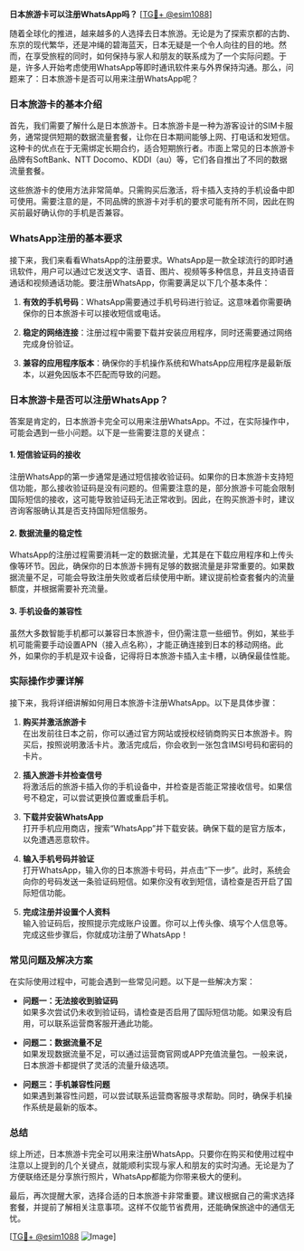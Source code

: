 **日本旅游卡可以注册WhatsApp吗？** [[TG💪+ @esim1088](https://t.me/s/esim1088)]

随着全球化的推进，越来越多的人选择去日本旅游。无论是为了探索京都的古韵、东京的现代繁华，还是冲绳的碧海蓝天，日本无疑是一个令人向往的目的地。然而，在享受旅程的同时，如何保持与家人和朋友的联系成为了一个实际问题。于是，许多人开始考虑使用WhatsApp等即时通讯软件来与外界保持沟通。那么，问题来了：日本旅游卡是否可以用来注册WhatsApp呢？

### 日本旅游卡的基本介绍

首先，我们需要了解什么是日本旅游卡。日本旅游卡是一种为游客设计的SIM卡服务，通常提供短期的数据流量套餐，让你在日本期间能够上网、打电话和发短信。这种卡的优点在于无需绑定长期合约，适合短期旅行者。市面上常见的日本旅游卡品牌有SoftBank、NTT Docomo、KDDI（au）等，它们各自推出了不同的数据流量套餐。

这些旅游卡的使用方法非常简单。只需购买后激活，将卡插入支持的手机设备中即可使用。需要注意的是，不同品牌的旅游卡对手机的要求可能有所不同，因此在购买前最好确认你的手机是否兼容。

### WhatsApp注册的基本要求

接下来，我们来看看WhatsApp的注册要求。WhatsApp是一款全球流行的即时通讯软件，用户可以通过它发送文字、语音、图片、视频等多种信息，并且支持语音通话和视频通话功能。要注册WhatsApp，你需要满足以下几个基本条件：

1. **有效的手机号码**：WhatsApp需要通过手机号码进行验证。这意味着你需要确保你的日本旅游卡可以接收短信或电话。
   
2. **稳定的网络连接**：注册过程中需要下载并安装应用程序，同时还需要通过网络完成身份验证。

3. **兼容的应用程序版本**：确保你的手机操作系统和WhatsApp应用程序是最新版本，以避免因版本不匹配而导致的问题。

### 日本旅游卡是否可以注册WhatsApp？

答案是肯定的，日本旅游卡完全可以用来注册WhatsApp。不过，在实际操作中，可能会遇到一些小问题。以下是一些需要注意的关键点：

#### 1. 短信验证码的接收
注册WhatsApp的第一步通常是通过短信接收验证码。如果你的日本旅游卡支持短信功能，那么接收验证码是没有问题的。但需要注意的是，部分旅游卡可能会限制国际短信的接收，这可能导致验证码无法正常收到。因此，在购买旅游卡时，建议咨询客服确认其是否支持国际短信服务。

#### 2. 数据流量的稳定性
WhatsApp的注册过程需要消耗一定的数据流量，尤其是在下载应用程序和上传头像等环节。因此，确保你的日本旅游卡拥有足够的数据流量是非常重要的。如果数据流量不足，可能会导致注册失败或者后续使用中断。建议提前检查套餐内的流量额度，并根据需要补充流量。

#### 3. 手机设备的兼容性
虽然大多数智能手机都可以兼容日本旅游卡，但仍需注意一些细节。例如，某些手机可能需要手动设置APN（接入点名称），才能正确连接到日本的移动网络。此外，如果你的手机是双卡设备，记得将日本旅游卡插入主卡槽，以确保最佳性能。

### 实际操作步骤详解

接下来，我将详细讲解如何用日本旅游卡注册WhatsApp。以下是具体步骤：

1. **购买并激活旅游卡**  
   在出发前往日本之前，你可以通过官方网站或授权经销商购买日本旅游卡。购买后，按照说明激活卡片。激活完成后，你会收到一张包含IMSI号码和密码的卡片。

2. **插入旅游卡并检查信号**  
   将激活后的旅游卡插入你的手机设备中，并检查是否能正常接收信号。如果信号不稳定，可以尝试更换位置或重启手机。

3. **下载并安装WhatsApp**  
   打开手机应用商店，搜索“WhatsApp”并下载安装。确保下载的是官方版本，以免遭遇恶意软件。

4. **输入手机号码并验证**  
   打开WhatsApp，输入你的日本旅游卡号码，并点击“下一步”。此时，系统会向你的号码发送一条验证码短信。如果你没有收到短信，请检查是否开启了国际短信功能。

5. **完成注册并设置个人资料**  
   输入验证码后，按照提示完成账户设置。你可以上传头像、填写个人信息等。完成这些步骤后，你就成功注册了WhatsApp！

### 常见问题及解决方案

在实际使用过程中，可能会遇到一些常见问题。以下是一些解决方案：

- **问题一：无法接收到验证码**  
  如果多次尝试仍未收到验证码，请检查是否启用了国际短信功能。如果没有启用，可以联系运营商客服开通此功能。

- **问题二：数据流量不足**  
  如果发现数据流量不足，可以通过运营商官网或APP充值流量包。一般来说，日本旅游卡都提供了灵活的流量升级选项。

- **问题三：手机兼容性问题**  
  如果遇到兼容性问题，可以尝试联系运营商客服寻求帮助。同时，确保手机操作系统是最新的版本。

### 总结

综上所述，日本旅游卡完全可以用来注册WhatsApp。只要你在购买和使用过程中注意以上提到的几个关键点，就能顺利实现与家人和朋友的实时沟通。无论是为了方便联络还是分享旅行照片，WhatsApp都能为你带来极大的便利。

最后，再次提醒大家，选择合适的日本旅游卡非常重要。建议根据自己的需求选择套餐，并提前了解相关注意事项。这样不仅能节省费用，还能确保旅途中的通信无忧。

[[TG💪+ @esim1088](https://t.me/s/esim1088) ![Image](https://i.postimg.cc/4NQfJmqS/Snipaste-2025-05-13-00-14-12.png)]